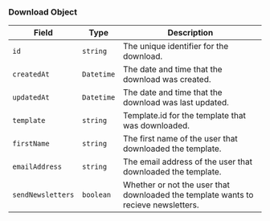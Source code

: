 ### Download Object

| Field             | Type       | Description                                                                        |
| ----------------- | ---------- | ---------------------------------------------------------------------------------- |
| `id`              | `string`   | The unique identifier for the download.                                            |
| `createdAt`       | `Datetime` | The date and time that the download was created.                                   |
| `updatedAt`       | `Datetime` | The date and time that the download was last updated.                              |
| `template`        | `string`   | Template.id for the template that was downloaded.                                  |
| `firstName`       | `string`   | The first name of the user that downloaded the template.                           |
| `emailAddress`    | `string`   | The email address of the user that downloaded the template.                        |
| `sendNewsletters` | `boolean`  | Whether or not the user that downloaded the template wants to recieve newsletters. |
